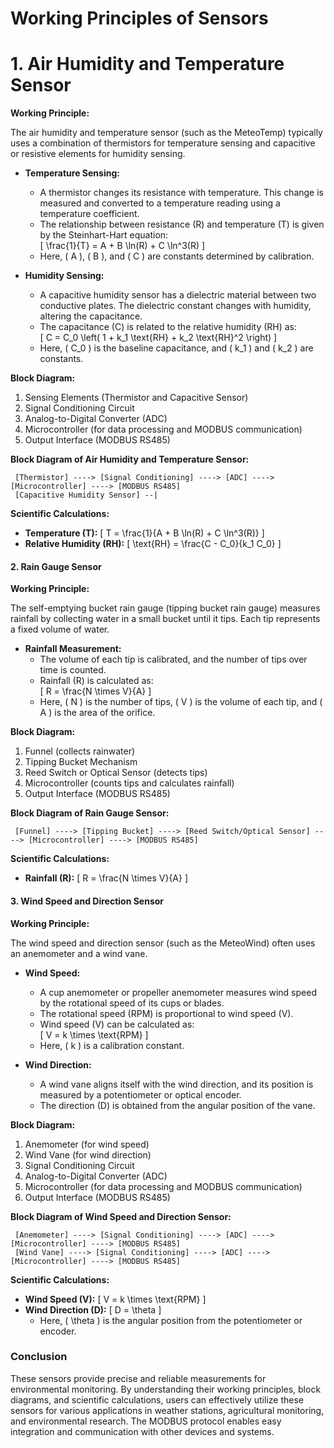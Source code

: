 # Working Principles of Sensors

# 1. **Air Humidity and Temperature Sensor**

**Working Principle:**

The air humidity and temperature sensor (such as the MeteoTemp) typically uses a combination of thermistors for temperature sensing and capacitive or resistive elements for humidity sensing.

- **Temperature Sensing:**
  - A thermistor changes its resistance with temperature. This change is measured and converted to a temperature reading using a temperature coefficient.
  - The relationship between resistance (R) and temperature (T) is given by the Steinhart-Hart equation:  
    \[ \frac{1}{T} = A + B \ln(R) + C \ln^3(R) \]
  - Here, \( A \), \( B \), and \( C \) are constants determined by calibration.

- **Humidity Sensing:**
  - A capacitive humidity sensor has a dielectric material between two conductive plates. The dielectric constant changes with humidity, altering the capacitance.
  - The capacitance (C) is related to the relative humidity (RH) as:  
    \[ C = C_0 \left( 1 + k_1 \text{RH} + k_2 \text{RH}^2 \right) \]
  - Here, \( C_0 \) is the baseline capacitance, and \( k_1 \) and \( k_2 \) are constants.

**Block Diagram:**

1. Sensing Elements (Thermistor and Capacitive Sensor)
2. Signal Conditioning Circuit
3. Analog-to-Digital Converter (ADC)
4. Microcontroller (for data processing and MODBUS communication)
5. Output Interface (MODBUS RS485)

**Block Diagram of Air Humidity and Temperature Sensor:**
```
 [Thermistor] ----> [Signal Conditioning] ----> [ADC] ----> [Microcontroller] ----> [MODBUS RS485]
 [Capacitive Humidity Sensor] --|
```

**Scientific Calculations:**

- **Temperature (T):**
  \[ T = \frac{1}{A + B \ln(R) + C \ln^3(R)} \]
- **Relative Humidity (RH):**
  \[ \text{RH} = \frac{C - C_0}{k_1 C_0} \]

#### 2. **Rain Gauge Sensor**

**Working Principle:**

The self-emptying bucket rain gauge (tipping bucket rain gauge) measures rainfall by collecting water in a small bucket until it tips. Each tip represents a fixed volume of water.

- **Rainfall Measurement:**
  - The volume of each tip is calibrated, and the number of tips over time is counted.
  - Rainfall (R) is calculated as:  
    \[ R = \frac{N \times V}{A} \]
  - Here, \( N \) is the number of tips, \( V \) is the volume of each tip, and \( A \) is the area of the orifice.

**Block Diagram:**

1. Funnel (collects rainwater)
2. Tipping Bucket Mechanism
3. Reed Switch or Optical Sensor (detects tips)
4. Microcontroller (counts tips and calculates rainfall)
5. Output Interface (MODBUS RS485)

**Block Diagram of Rain Gauge Sensor:**
```
 [Funnel] ----> [Tipping Bucket] ----> [Reed Switch/Optical Sensor] ----> [Microcontroller] ----> [MODBUS RS485]
```

**Scientific Calculations:**

- **Rainfall (R):**
  \[ R = \frac{N \times V}{A} \]

#### 3. **Wind Speed and Direction Sensor**

**Working Principle:**

The wind speed and direction sensor (such as the MeteoWind) often uses an anemometer and a wind vane.

- **Wind Speed:**
  - A cup anemometer or propeller anemometer measures wind speed by the rotational speed of its cups or blades.
  - The rotational speed (RPM) is proportional to wind speed (V).
  - Wind speed (V) can be calculated as:  
    \[ V = k \times \text{RPM} \]
  - Here, \( k \) is a calibration constant.

- **Wind Direction:**
  - A wind vane aligns itself with the wind direction, and its position is measured by a potentiometer or optical encoder.
  - The direction (D) is obtained from the angular position of the vane.

**Block Diagram:**

1. Anemometer (for wind speed)
2. Wind Vane (for wind direction)
3. Signal Conditioning Circuit
4. Analog-to-Digital Converter (ADC)
5. Microcontroller (for data processing and MODBUS communication)
6. Output Interface (MODBUS RS485)


**Block Diagram of Wind Speed and Direction Sensor:**
```
 [Anemometer] ----> [Signal Conditioning] ----> [ADC] ----> [Microcontroller] ----> [MODBUS RS485]
 [Wind Vane] ----> [Signal Conditioning] ----> [ADC] ----> [Microcontroller] ----> [MODBUS RS485]
```


**Scientific Calculations:**

- **Wind Speed (V):**
  \[ V = k \times \text{RPM} \]
- **Wind Direction (D):**
  \[ D = \theta \]
  - Here, \( \theta \) is the angular position from the potentiometer or encoder.


### Conclusion

These sensors provide precise and reliable measurements for environmental monitoring. 
By understanding their working principles, block diagrams, and scientific calculations, users can effectively utilize these sensors for various applications in weather stations, agricultural monitoring, and environmental research. 
The MODBUS protocol enables easy integration and communication with other devices and systems.
